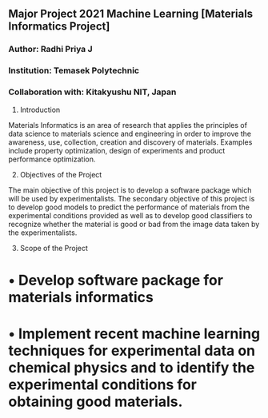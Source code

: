 ## Major Project 2021 Machine Learning [Materials Informatics Project]

### Author: Radhi Priya J
### Institution: Temasek Polytechnic
### Collaboration with: Kitakyushu NIT, Japan

1. Introduction

Materials Informatics is an area of research that applies the principles of data science to materials science and engineering in order to improve the awareness, use, collection, creation and discovery of materials. Examples include property optimization, design of experiments and product performance optimization.

2. Objectives of the Project

The main objective of this project is to develop a software package which will be used by experimentalists. 
The secondary objective of this project is to develop good models to predict the performance of materials from the experimental conditions provided as well as to develop good classifiers to recognize whether the material is good or bad from the image data taken by the experimentalists. 


3. Scope of the Project

# •	Develop software package for materials informatics
# •	Implement recent machine learning techniques for experimental data on chemical physics and to identify the experimental conditions for obtaining good materials.

